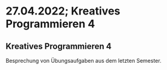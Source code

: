 # 27.04.2022; Kreatives Programmieren 4

## Kreatives Programmieren 4

Besprechung von Übungsaufgaben aus dem letzten Semester.